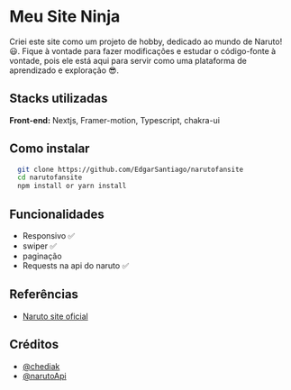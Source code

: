 # Meu Site Ninja

Criei este site como um projeto de hobby, dedicado ao mundo de Naruto! 😃. Fique à vontade para fazer modificações e estudar o código-fonte à vontade, pois ele está aqui para servir como uma plataforma de aprendizado e exploração 😎.

## Stacks utilizadas

**Front-end:** Nextjs, Framer-motion, Typescript, chakra-ui

## Como instalar

```bash
  git clone https://github.com/EdgarSantiago/narutofansite
  cd narutofansite
  npm install or yarn install
```

## Funcionalidades

- Responsivo ✅
- swiper ✅
- paginação
- Requests na api do naruto ✅

## Referências

- [Naruto site oficial](https://naruto-official.com)

## Créditos

- [@chediak](https://github.com/chediak/)
- [@narutoApi](https://www.narutodb.xyz/)
